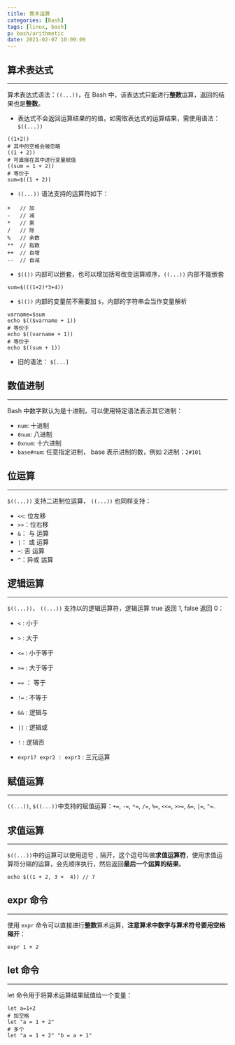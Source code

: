```yaml
---
title: 算术运算
categories: [Bash]
tags: [linux, bash]
p: bash/arithmetic
date: 2021-02-07 10:09:09
---
```


## 算术表达式

---

算术表达式语法：`((...))`，在 Bash 中，该表达式只能进行**整数**运算，返回的结果也是**整数**。

<!-- more -->

- 表达式不会返回运算结果的的值，如需取表达式的运算结果，需使用语法：`$((...))`

```shell
((1+2))
# 其中的空格会被忽略
((1 + 2))
# 可直接在其中进行变量赋值
((sum = 1 + 2))
# 等价于
sum=$((1 + 2))
```

- `((...))` 语法支持的运算符如下：

```shell
+	// 加
-	// 减
*	// 乘
/	// 除
%	// 余数
**	// 指数
++	// 自增
--	// 自减
```

- `$(())` 内部可以嵌套，也可以增加括号改变运算顺序，`((...))` 内部不能嵌套

```shell
sum=$(((1+2)*3+4))
```

- `$(())` 内部的变量前不需要加 `$`，内部的字符串会当作变量解析

```shell
varname=$sum
echo $(($varname + 1))
# 等价于
echo $((varname + 1))
# 等价于
echo $((sum + 1))
```

- 旧的语法： `$[...]`

## 数值进制

---

Bash 中数字默认为是十进制，可以使用特定语法表示其它进制：

- `num`: 十进制
- `0num`: 八进制
- `0xnum`: 十六进制
- `base#num`: 任意指定进制， base 表示进制的数，例如 2进制：`2#101`



## 位运算

---

`$((...))` 支持二进制位运算， `((...))` 也同样支持：

- `<<`: 位左移
- `>>`：位右移
- `&`： 与 运算
- `|`： 或 运算
- `~`: 否 运算
- `^`：异或 运算

## 逻辑运算

---

`$((...))`， `((...))` 支持以的逻辑运算符，逻辑运算 true 返回 1, false 返回 0：

- `<` : 小于

- `>` : 大于

- `<=` : 小于等于

- `>=` : 大于等于

- `==` ： 等于

- `!=` : 不等于

- `&&` : 逻辑与

- `||` : 逻辑或

- `!` : 逻辑否

- `expr1? expr2 : expr3` : 三元运算

  

## 赋值运算

---

`((...))`, `$((...))`中支持的赋值运算：`+=`,  `-=`,  `*=`, `/=`, `%=`, `<<=`, `>>=`, `&=`, `|=`, `^=`.



## 求值运算

---

`$((...))`中的运算可以使用逗号 `,` 隔开，这个逗号叫做**求值运算符**，使用求值运算符分隔的运算，会先顺序执行，然后返回**最后一个运算的结果**。

```shell
echo $((1 + 2, 3 +  4)) // 7
```



## expr 命令

---

使用 `expr` 命令可以直接进行**整数**算术运算，**注意算术中数字与算术符号要用空格隔开**：

```shell
expr 1 + 2
```



## let 命令

---

let 命令用于将算术运算结果赋值给一个变量：

```shell
let a=1+2
# 加空格
let "a = 1 + 2"
# 多个
let "a = 1 + 2" "b = a + 1"
```




